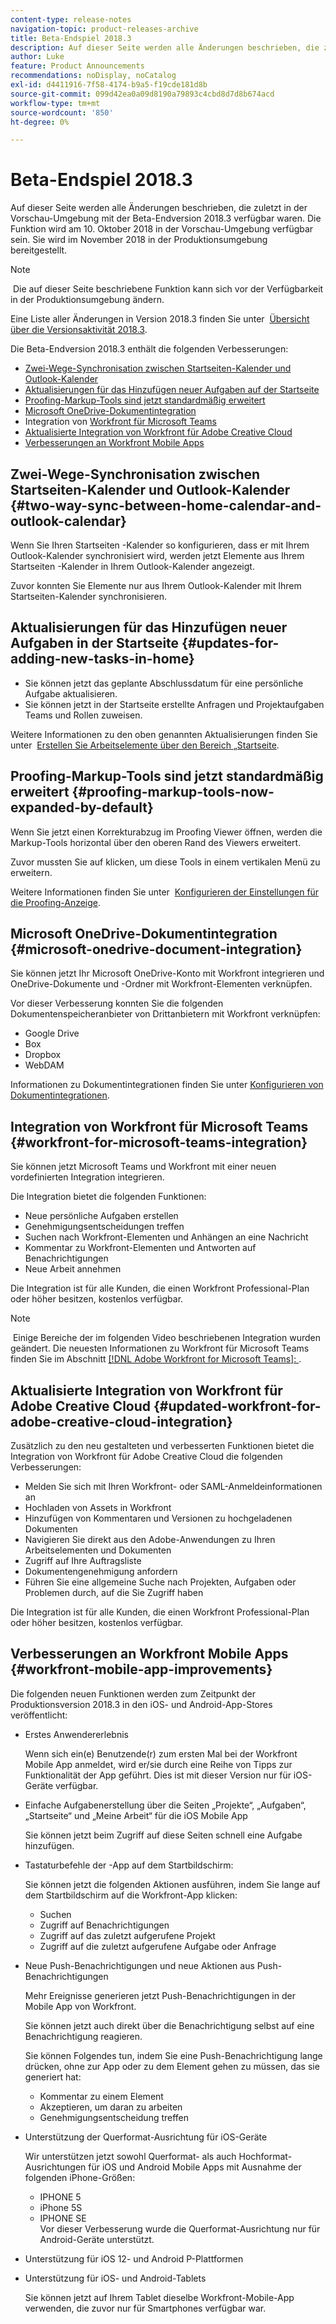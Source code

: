 ```yaml
---
content-type: release-notes
navigation-topic: product-releases-archive
title: Beta-Endspiel 2018.3
description: Auf dieser Seite werden alle Änderungen beschrieben, die zuletzt in der Vorschau-Umgebung mit der Beta-Endversion 2018.3 verfügbar waren. Die Funktion wird am 10. Oktober 2018 in der Vorschau-Umgebung verfügbar sein. Sie wird im November 2018 in der Produktionsumgebung bereitgestellt.
author: Luke
feature: Product Announcements
recommendations: noDisplay, noCatalog
exl-id: d4411916-7f58-4174-b9a5-f19cde181d8b
source-git-commit: 099d42ea0a09d8190a79893c4cbd8d7d8b674acd
workflow-type: tm+mt
source-wordcount: '850'
ht-degree: 0%

---
```


# Beta-Endspiel 2018.3

Auf dieser Seite werden alle Änderungen beschrieben, die zuletzt in der Vorschau-Umgebung mit der Beta-Endversion 2018.3 verfügbar waren. Die Funktion wird am 10. Oktober 2018 in der Vorschau-Umgebung verfügbar sein. Sie wird im November 2018 in der Produktionsumgebung bereitgestellt.

>[!NOTE]
>
> Die auf dieser Seite beschriebene Funktion kann sich vor der Verfügbarkeit in der Produktionsumgebung ändern.

Eine Liste aller Änderungen in Version 2018.3 finden Sie unter  [Übersicht über die Versionsaktivität 2018.3](../../../../product-announcements/product-releases/quarterly-release-archive/2018.3-release-activity/2018-3-release-activity-overview.md).

Die Beta-Endversion 2018.3 enthält die folgenden Verbesserungen:

* [Zwei-Wege-Synchronisation zwischen Startseiten-Kalender und Outlook-Kalender](#two-way-sync-between-home-calendar-and-outlook-calendar)
* [Aktualisierungen für das Hinzufügen neuer Aufgaben auf der Startseite](#updates-for-adding-new-tasks-in-home)
* [Proofing-Markup-Tools sind jetzt standardmäßig erweitert](#proofing-markup-tools-now-expanded-by-default)
* [Microsoft OneDrive-Dokumentintegration](#microsoft-onedrive-document-integration)
* Integration von [Workfront für Microsoft Teams ](#workfront-for-microsoft-teams-integration)
* [Aktualisierte Integration von Workfront für Adobe Creative Cloud](#updated-workfront-for-adobe-creative-cloud-integration)
* [Verbesserungen an Workfront Mobile Apps](#workfront-mobile-app-improvements)

## Zwei-Wege-Synchronisation zwischen Startseiten-Kalender und Outlook-Kalender {#two-way-sync-between-home-calendar-and-outlook-calendar}

Wenn Sie Ihren Startseiten -Kalender so konfigurieren, dass er mit Ihrem Outlook-Kalender synchronisiert wird, werden jetzt Elemente aus Ihrem Startseiten -Kalender in Ihrem Outlook-Kalender angezeigt.

Zuvor konnten Sie Elemente nur aus Ihrem Outlook-Kalender mit Ihrem Startseiten-Kalender synchronisieren.

## Aktualisierungen für das Hinzufügen neuer Aufgaben in der Startseite {#updates-for-adding-new-tasks-in-home}

* Sie können jetzt das geplante Abschlussdatum für eine persönliche Aufgabe aktualisieren.
* Sie können jetzt in der Startseite erstellte Anfragen und Projektaufgaben Teams und Rollen zuweisen.

Weitere Informationen zu den oben genannten Aktualisierungen finden Sie unter  [Erstellen Sie Arbeitselemente über den Bereich „Startseite](../../../../workfront-basics/using-home/using-the-home-area/create-work-items-in-home.md).

## Proofing-Markup-Tools sind jetzt standardmäßig erweitert {#proofing-markup-tools-now-expanded-by-default}

Wenn Sie jetzt einen Korrekturabzug im Proofing Viewer öffnen, werden die Markup-Tools horizontal über den oberen Rand des Viewers erweitert.

Zuvor mussten Sie auf klicken, um diese Tools in einem vertikalen Menü zu erweitern.

Weitere Informationen finden Sie unter  [Konfigurieren der Einstellungen für die Proofing-Anzeige](../../../../review-and-approve-work/proofing/reviewing-proofs-within-workfront/configure-proofing-viewer-settings.md).

## Microsoft OneDrive-Dokumentintegration {#microsoft-onedrive-document-integration}

Sie können jetzt Ihr Microsoft OneDrive-Konto mit Workfront integrieren und OneDrive-Dokumente und -Ordner mit Workfront-Elementen verknüpfen.

Vor dieser Verbesserung konnten Sie die folgenden Dokumentenspeicheranbieter von Drittanbietern mit Workfront verknüpfen:

* Google Drive
* Box
* Dropbox
* WebDAM

Informationen zu Dokumentintegrationen finden Sie unter [Konfigurieren von Dokumentintegrationen](../../../../administration-and-setup/configure-integrations/configure-document-integrations.md).

## Integration von Workfront für Microsoft Teams {#workfront-for-microsoft-teams-integration}

Sie können jetzt Microsoft Teams und Workfront mit einer neuen vordefinierten Integration integrieren.

Die Integration bietet die folgenden Funktionen:

* Neue persönliche Aufgaben erstellen
* Genehmigungsentscheidungen treffen
* Suchen nach Workfront-Elementen und Anhängen an eine Nachricht
* Kommentar zu Workfront-Elementen und Antworten auf Benachrichtigungen
* Neue Arbeit annehmen

Die Integration ist für alle Kunden, die einen Workfront Professional-Plan oder höher besitzen, kostenlos verfügbar.

>[!NOTE]
>
> Einige Bereiche der im folgenden Video beschriebenen Integration wurden geändert. Die neuesten Informationen zu Workfront für Microsoft Teams finden Sie im Abschnitt [[!DNL Adobe Workfront for Microsoft Teams]: ](../../../../workfront-integrations-and-apps/using-workfront-with-microsoft-teams/use-workfront-with-ms-teams.md) .

## Aktualisierte Integration von Workfront für Adobe Creative Cloud {#updated-workfront-for-adobe-creative-cloud-integration}

Zusätzlich zu den neu gestalteten und verbesserten Funktionen bietet die Integration von Workfront für Adobe Creative Cloud die folgenden Verbesserungen:

* Melden Sie sich mit Ihren Workfront- oder SAML-Anmeldeinformationen an
* Hochladen von Assets in Workfront
* Hinzufügen von Kommentaren und Versionen zu hochgeladenen Dokumenten
* Navigieren Sie direkt aus den Adobe-Anwendungen zu Ihren Arbeitselementen und Dokumenten
* Zugriff auf Ihre Auftragsliste
* Dokumentengenehmigung anfordern
* Führen Sie eine allgemeine Suche nach Projekten, Aufgaben oder Problemen durch, auf die Sie Zugriff haben

Die Integration ist für alle Kunden, die einen Workfront Professional-Plan oder höher besitzen, kostenlos verfügbar.

## Verbesserungen an Workfront Mobile Apps {#workfront-mobile-app-improvements}

Die folgenden neuen Funktionen werden zum Zeitpunkt der Produktionsversion 2018.3 in den iOS- und Android-App-Stores veröffentlicht:

* Erstes Anwendererlebnis

  Wenn sich ein(e) Benutzende(r) zum ersten Mal bei der Workfront Mobile App anmeldet, wird er/sie durch eine Reihe von Tipps zur Funktionalität der App geführt. Dies ist mit dieser Version nur für iOS-Geräte verfügbar.

* Einfache Aufgabenerstellung über die Seiten „Projekte“, „Aufgaben“, „Startseite“ und „Meine Arbeit“ für die iOS Mobile App

  Sie können jetzt beim Zugriff auf diese Seiten schnell eine Aufgabe hinzufügen.

* Tastaturbefehle der -App auf dem Startbildschirm:

  Sie können jetzt die folgenden Aktionen ausführen, indem Sie lange auf dem Startbildschirm auf die Workfront-App klicken:

   * Suchen
   * Zugriff auf Benachrichtigungen
   * Zugriff auf das zuletzt aufgerufene Projekt 
   * Zugriff auf die zuletzt aufgerufene Aufgabe oder Anfrage

* Neue Push-Benachrichtigungen und neue Aktionen aus Push-Benachrichtigungen

  Mehr Ereignisse generieren jetzt Push-Benachrichtigungen in der Mobile App von Workfront.

  Sie können jetzt auch direkt über die Benachrichtigung selbst auf eine Benachrichtigung reagieren.

  Sie können Folgendes tun, indem Sie eine Push-Benachrichtigung lange drücken, ohne zur App oder zu dem Element gehen zu müssen, das sie generiert hat:

   * Kommentar zu einem Element
   * Akzeptieren, um daran zu arbeiten
   * Genehmigungsentscheidung treffen

* Unterstützung der Querformat-Ausrichtung für iOS-Geräte

  Wir unterstützen jetzt sowohl Querformat- als auch Hochformat-Ausrichtungen für iOS und Android Mobile Apps mit Ausnahme der folgenden iPhone-Größen:

   * IPHONE 5
   * iPhone 5S
   * IPHONE SE\
     Vor dieser Verbesserung wurde die Querformat-Ausrichtung nur für Android-Geräte unterstützt.

* Unterstützung für iOS 12- und Android P-Plattformen
* Unterstützung für iOS- und Android-Tablets

  Sie können jetzt auf Ihrem Tablet dieselbe Workfront-Mobile-App verwenden, die zuvor nur für Smartphones verfügbar war.
